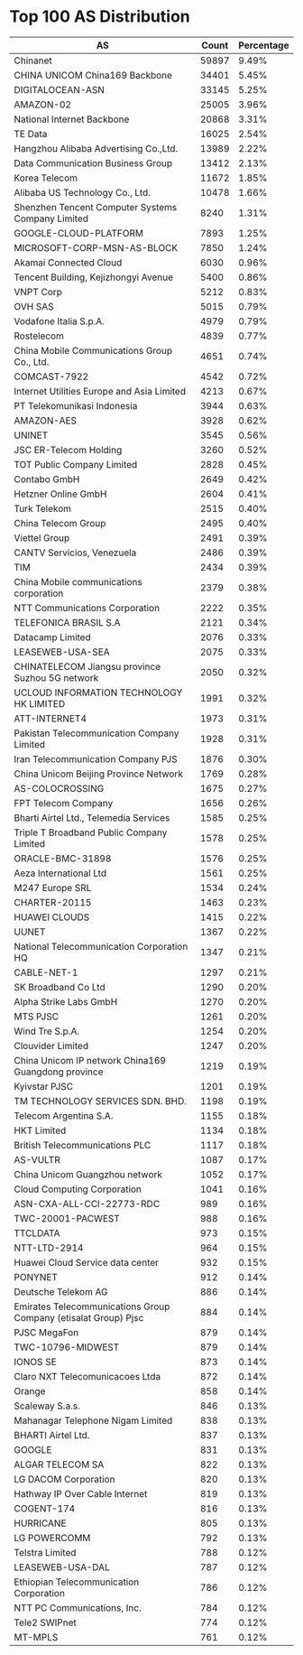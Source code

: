 # Top 100 AS Distribution
| AS | Count | Percentage |
|----|----|----|
| Chinanet | 59897 | 9.49% |
| CHINA UNICOM China169 Backbone | 34401 | 5.45% |
| DIGITALOCEAN-ASN | 33145 | 5.25% |
| AMAZON-02 | 25005 | 3.96% |
| National Internet Backbone | 20868 | 3.31% |
| TE Data | 16025 | 2.54% |
| Hangzhou Alibaba Advertising Co.,Ltd. | 13989 | 2.22% |
| Data Communication Business Group | 13412 | 2.13% |
| Korea Telecom | 11672 | 1.85% |
| Alibaba US Technology Co., Ltd. | 10478 | 1.66% |
| Shenzhen Tencent Computer Systems Company Limited | 8240 | 1.31% |
| GOOGLE-CLOUD-PLATFORM | 7893 | 1.25% |
| MICROSOFT-CORP-MSN-AS-BLOCK | 7850 | 1.24% |
| Akamai Connected Cloud | 6030 | 0.96% |
| Tencent Building, Kejizhongyi Avenue | 5400 | 0.86% |
| VNPT Corp | 5212 | 0.83% |
| OVH SAS | 5015 | 0.79% |
| Vodafone Italia S.p.A. | 4979 | 0.79% |
| Rostelecom | 4839 | 0.77% |
| China Mobile Communications Group Co., Ltd. | 4651 | 0.74% |
| COMCAST-7922 | 4542 | 0.72% |
| Internet Utilities Europe and Asia Limited | 4213 | 0.67% |
| PT Telekomunikasi Indonesia | 3944 | 0.63% |
| AMAZON-AES | 3928 | 0.62% |
| UNINET | 3545 | 0.56% |
| JSC ER-Telecom Holding | 3260 | 0.52% |
| TOT Public Company Limited | 2828 | 0.45% |
| Contabo GmbH | 2649 | 0.42% |
| Hetzner Online GmbH | 2604 | 0.41% |
| Turk Telekom | 2515 | 0.40% |
| China Telecom Group | 2495 | 0.40% |
| Viettel Group | 2491 | 0.39% |
| CANTV Servicios, Venezuela | 2486 | 0.39% |
| TIM | 2434 | 0.39% |
| China Mobile communications corporation | 2379 | 0.38% |
| NTT Communications Corporation | 2222 | 0.35% |
| TELEFONICA BRASIL S.A | 2121 | 0.34% |
| Datacamp Limited | 2076 | 0.33% |
| LEASEWEB-USA-SEA | 2075 | 0.33% |
| CHINATELECOM Jiangsu province Suzhou 5G network | 2050 | 0.32% |
| UCLOUD INFORMATION TECHNOLOGY HK LIMITED | 1991 | 0.32% |
| ATT-INTERNET4 | 1973 | 0.31% |
| Pakistan Telecommunication Company Limited | 1928 | 0.31% |
| Iran Telecommunication Company PJS | 1876 | 0.30% |
| China Unicom Beijing Province Network | 1769 | 0.28% |
| AS-COLOCROSSING | 1675 | 0.27% |
| FPT Telecom Company | 1656 | 0.26% |
| Bharti Airtel Ltd., Telemedia Services | 1585 | 0.25% |
| Triple T Broadband Public Company Limited | 1578 | 0.25% |
| ORACLE-BMC-31898 | 1576 | 0.25% |
| Aeza International Ltd | 1561 | 0.25% |
| M247 Europe SRL | 1534 | 0.24% |
| CHARTER-20115 | 1463 | 0.23% |
| HUAWEI CLOUDS | 1415 | 0.22% |
| UUNET | 1367 | 0.22% |
| National Telecommunication Corporation HQ | 1347 | 0.21% |
| CABLE-NET-1 | 1297 | 0.21% |
| SK Broadband Co Ltd | 1290 | 0.20% |
| Alpha Strike Labs GmbH | 1270 | 0.20% |
| MTS PJSC | 1261 | 0.20% |
| Wind Tre S.p.A. | 1254 | 0.20% |
| Clouvider Limited | 1247 | 0.20% |
| China Unicom IP network China169 Guangdong province | 1219 | 0.19% |
| Kyivstar PJSC | 1201 | 0.19% |
| TM TECHNOLOGY SERVICES SDN. BHD. | 1198 | 0.19% |
| Telecom Argentina S.A. | 1155 | 0.18% |
| HKT Limited | 1134 | 0.18% |
| British Telecommunications PLC | 1117 | 0.18% |
| AS-VULTR | 1087 | 0.17% |
| China Unicom Guangzhou network | 1052 | 0.17% |
| Cloud Computing Corporation | 1041 | 0.16% |
| ASN-CXA-ALL-CCI-22773-RDC | 989 | 0.16% |
| TWC-20001-PACWEST | 988 | 0.16% |
| TTCLDATA | 973 | 0.15% |
| NTT-LTD-2914 | 964 | 0.15% |
| Huawei Cloud Service data center | 932 | 0.15% |
| PONYNET | 912 | 0.14% |
| Deutsche Telekom AG | 886 | 0.14% |
| Emirates Telecommunications Group Company (etisalat Group) Pjsc | 884 | 0.14% |
| PJSC MegaFon | 879 | 0.14% |
| TWC-10796-MIDWEST | 879 | 0.14% |
| IONOS SE | 873 | 0.14% |
| Claro NXT Telecomunicacoes Ltda | 872 | 0.14% |
| Orange | 858 | 0.14% |
| Scaleway S.a.s. | 846 | 0.13% |
| Mahanagar Telephone Nigam Limited | 838 | 0.13% |
| BHARTI Airtel Ltd. | 837 | 0.13% |
| GOOGLE | 831 | 0.13% |
| ALGAR TELECOM SA | 822 | 0.13% |
| LG DACOM Corporation | 820 | 0.13% |
| Hathway IP Over Cable Internet | 819 | 0.13% |
| COGENT-174 | 816 | 0.13% |
| HURRICANE | 805 | 0.13% |
| LG POWERCOMM | 792 | 0.13% |
| Telstra Limited | 788 | 0.12% |
| LEASEWEB-USA-DAL | 787 | 0.12% |
| Ethiopian Telecommunication Corporation | 786 | 0.12% |
| NTT PC Communications, Inc. | 784 | 0.12% |
| Tele2 SWIPnet | 774 | 0.12% |
| MT-MPLS | 761 | 0.12% |
